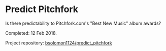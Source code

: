 # Predict Pitchfork

Is there predictability to Pitchfork.com's "Best New Music" album awards?

Completed: 12 Feb 2018.

Project repository: [bsolomon1124/predict_pitchfork](https://github.com/bsolomon1124/predict_pitchfork)
